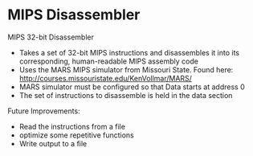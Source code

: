 # MIPS Disassembler

MIPS 32-bit Disassembler 
- Takes a set of 32-bit MIPS instructions and disassembles it into its corresponding, human-readable MIPS assembly code
- Uses the MARS MIPS simulator from Missouri State. Found here: http://courses.missouristate.edu/KenVollmar/MARS/
- MARS simulator must be configured so that Data starts at address 0
- The set of instructions to disassemble is held in the data section

Future Improvements:
- Read the instructions from a file
- optimize some repetitive functions 
- Write output to a file
